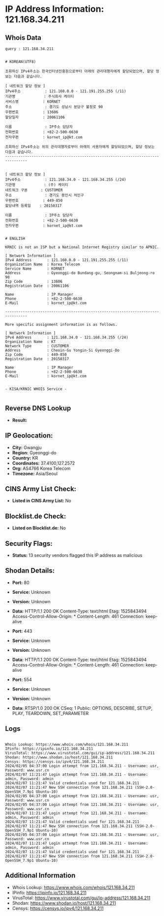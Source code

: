# IP Address Information: 121.168.34.211

## Whois Data
```
query : 121.168.34.211


# KOREAN(UTF8)

조회하신 IPv4주소는 한국인터넷진흥원으로부터 아래의 관리대행자에게 할당되었으며, 할당 정보는 다음과 같습니다.

[ 네트워크 할당 정보 ]
IPv4주소           : 121.160.0.0 - 121.191.255.255 (/11)
기관명             : 주식회사 케이티
서비스명           : KORNET
주소               : 경기도 성남시 분당구 불정로 90
우편번호           : 13606
할당일자           : 20061106

이름               : IP주소 담당자
전화번호           : +82-2-500-6630
전자우편           : kornet_ip@kt.com

조회하신 IPv4주소는 위의 관리대행자로부터 아래의 사용자에게 할당되었으며, 할당 정보는 다음과 같습니다.
--------------------------------------------------------------------------------


[ 네트워크 할당 정보 ]
IPv4주소           : 121.168.34.0 - 121.168.34.255 (/24)
기관명             : (주) 케이티
네트워크 구분      : CUSTOMER
주소               : 경기도 용인시 처인구
우편번호           : 449-850
할당내역 등록일    : 20150317

이름               : IP주소 담당자
전화번호           : +82-2-500-6630
전자우편           : kornet_ip@kt.com


# ENGLISH

KRNIC is not an ISP but a National Internet Registry similar to APNIC.

[ Network Information ]
IPv4 Address       : 121.160.0.0 - 121.191.255.255 (/11)
Organization Name  : Korea Telecom
Service Name       : KORNET
Address            : Gyeonggi-do Bundang-gu, Seongnam-si Buljeong-ro 90
Zip Code           : 13606
Registration Date  : 20061106

Name               : IP Manager
Phone              : +82-2-500-6630
E-Mail             : kornet_ip@kt.com

--------------------------------------------------------------------------------

More specific assignment information is as follows.

[ Network Information ]
IPv4 Address       : 121.168.34.0 - 121.168.34.255 (/24)
Organization Name  : KT
Network Type       : CUSTOMER
Address            : Cheoin-Gu Yongin-Si Gyeonggi-Do
Zip Code           : 449-850
Registration Date  : 20150317

Name               : IP Manager
Phone              : +82-2-500-6630
E-Mail             : kornet_ip@kt.com


- KISA/KRNIC WHOIS Service -


```
## Reverse DNS Lookup
- **Result:** 

## IP Geolocation:
- **City:** Gwangju
- **Region:** Gyeonggi-do
- **Country:** KR
- **Coordinates:** 37.4100,127.2572
- **Org:** AS4766 Korea Telecom
- **Timezone:** Asia/Seoul

## CINS Army List Check:
- **Listed in CINS Army List:** 
No

## Blocklist.de Check:
- **Listed on Blocklist.de:** 
No

## Security Flags:
- **Status:** 13 security vendors flagged this IP address as malicious

## Shodan Details:
- **Port:** 80
- **Service:** Unknown
- **Version:** Unknown
- **Data:** HTTP/1.1 200 OK
Content-Type: text/html
Etag: 1525843494
Access-Control-Allow-Origin: *
Content-Length: 461
Connection: keep-alive



- **Port:** 443
- **Service:** Unknown
- **Version:** Unknown
- **Data:** HTTP/1.1 200 OK
Content-Type: text/html
Etag: 1525843494
Access-Control-Allow-Origin: *
Content-Length: 461
Connection: keep-alive



- **Port:** 554
- **Service:** Unknown
- **Version:** Unknown
- **Data:** RTSP/1.0 200 OK
CSeq: 1
Public: OPTIONS, DESCRIBE, SETUP, PLAY, TEARDOWN, SET_PARAMETER



## Logs
```

Whois Lookup: https://www.whois.com/whois/121.168.34.211
IPinfo: https://ipinfo.io/121.168.34.211
VirusTotal: https://www.virustotal.com/gui/ip-address/121.168.34.211
Shodan: https://www.shodan.io/host/121.168.34.211
Censys: https://censys.io/ipv4/121.168.34.211
2024/02/05 04:37:00 Login attempt from 121.168.34.211 - Username: usr, Password: www.usr.cn
2024/02/07 11:21:47 Login attempt from 121.168.34.211 - Username: admin, Password: admin
2024/02/07 11:21:47 Valid credentials used for 121.168.34.211
2024/02/07 11:21:47 New SSH connection from 121.168.34.211 (SSH-2.0-OpenSSH_7.9p1 Ubuntu-10)
2024/02/05 04:37:00 Login attempt from 121.168.34.211 - Username: usr, Password: www.usr.cn
2024/02/05 04:37:00 Login attempt from 121.168.34.211 - Username: usr, Password: www.usr.cn
2024/02/07 11:21:47 Login attempt from 121.168.34.211 - Username: admin, Password: admin
2024/02/07 11:21:47 Valid credentials used for 121.168.34.211
2024/02/07 11:21:47 New SSH connection from 121.168.34.211 (SSH-2.0-OpenSSH_7.9p1 Ubuntu-10)
2024/02/05 04:37:00 Login attempt from 121.168.34.211 - Username: usr, Password: www.usr.cn
2024/02/07 11:21:47 Login attempt from 121.168.34.211 - Username: admin, Password: admin
2024/02/07 11:21:47 Valid credentials used for 121.168.34.211
2024/02/07 11:21:47 New SSH connection from 121.168.34.211 (SSH-2.0-OpenSSH_7.9p1 Ubuntu-10)

```
## Additional Information
- Whois Lookup: https://www.whois.com/whois/121.168.34.211
- IPinfo: https://ipinfo.io/121.168.34.211
- VirusTotal: https://www.virustotal.com/gui/ip-address/121.168.34.211
- Shodan: https://www.shodan.io/host/121.168.34.211
- Censys: https://censys.io/ipv4/121.168.34.211

